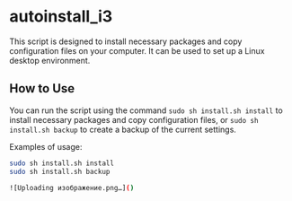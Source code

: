 # autoinstall_i3

This script is designed to install necessary packages and copy configuration files on your computer. It can be used to set up a Linux desktop environment.

## How to Use

You can run the script using the command `sudo sh install.sh install` to install necessary packages and copy configuration files, or `sudo sh install.sh backup` to create a backup of the current settings.

Examples of usage:
```bash
sudo sh install.sh install
sudo sh install.sh backup

![Uploading изображение.png…]()
